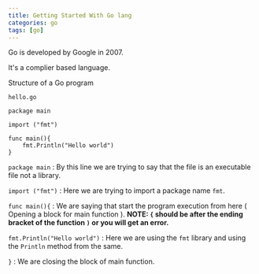 ```yaml
---
title: Getting Started With Go lang
categories: go
tags: [go]
---
```


Go is developed by Google in 2007.

It's a complier based language.

Structure of a Go program

`hello.go`
```
package main

import ("fmt")

func main(){
	fmt.Println("Hello world")
}
```

`package main` : By this line we are trying to say that the file is an executable file not a library.

`import ("fmt")` : Here we are trying to import a package name `fmt`.

`func main(){` : We are saying that start the program execution from here ( Opening a block for main function ).
**NOTE: `{` should be after the ending bracket of the function `)` or you will get an error.**

`fmt.Println("Hello world")` : Here we are using the `fmt` library and using the `Println` method from the same.

`}` : We are closing the block of main function.
